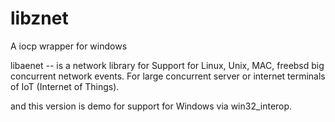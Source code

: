 # libznet
A iocp wrapper for windows

libaenet -- is a network library for 
Support for Linux, Unix, MAC, freebsd big concurrent network events.
For large concurrent server or internet terminals of IoT (Internet of Things).

and this version is demo for support for Windows via win32_interop.
